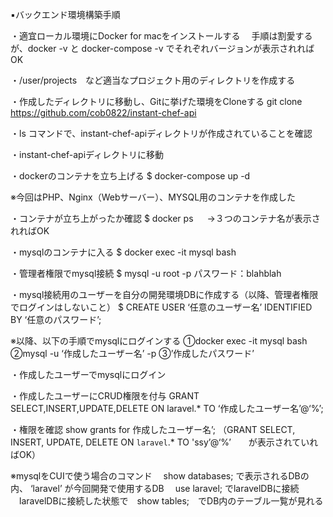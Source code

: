 ▪️バックエンド環境構築手順

・適宜ローカル環境にDocker for macをインストールする
　手順は割愛するが、docker -v と docker-compose -v  でそれぞれバージョンが表示されればOK

・/user/projects　など適当なプロジェクト用のディレクトリを作成する

・作成したディレクトリに移動し、Gitに挙げた環境をCloneする
git clone https://github.com/cob0822/instant-chef-api

・ls コマンドで、instant-chef-apiディレクトリが作成されていることを確認

・instant-chef-apiディレクトリに移動

・dockerのコンテナを立ち上げる
$ docker-compose up -d

※今回はPHP、Nginx（Webサーバー）、MYSQL用のコンテナを作成した

・コンテナが立ち上がったか確認
$ docker ps
　
→３つのコンテナ名が表示されればOK

・mysqlのコンテナに入る
$ docker exec -it mysql bash

・管理者権限でmysql接続
$ mysql -u root -p
パスワード：blahblah

・mysql接続用のユーザーを自分の開発環境DBに作成する（以降、管理者権限でログインはしないこと）
$ CREATE USER ‘任意のユーザー名’ IDENTIFIED BY ‘任意のパスワード’;

※以降、以下の手順でmysqlにログインする
①docker exec -it mysql bash
②mysql -u ‘作成したユーザー名’ -p
③’作成したパスワード’

・作成したユーザーでmysqlにログイン

・作成したユーザーにCRUD権限を付与
GRANT SELECT,INSERT,UPDATE,DELETE ON laravel.* TO ‘作成したユーザー名’@‘%’;

・権限を確認
show grants for 作成したユーザー名’;
（GRANT SELECT, INSERT, UPDATE, DELETE ON `laravel`.* TO 'ssy’@‘%’　　が表示されていればOK）

※mysqlをCUIで使う場合のコマンド
　show databases; で表示されるDBの内、 ‘laravel’ が今回開発で使用するDB
　use laravel; でlaravelDBに接続
　laravelDBに接続した状態で　show tables;　でDB内のテーブル一覧が見れる
